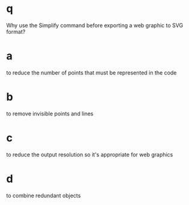 # q
Why use the Simplify command before exporting a web graphic to SVG format?
# a
to reduce the number of points that must be represented in the code
# b
to remove invisible points and lines
# c
to reduce the output resolution so it's appropriate for web graphics
# d
to combine redundant objects
